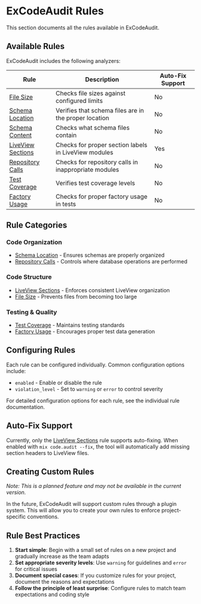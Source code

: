 # ExCodeAudit Rules

This section documents all the rules available in ExCodeAudit.

## Available Rules

ExCodeAudit includes the following analyzers:

| Rule | Description | Auto-Fix Support |
|------|-------------|------------------|
| [File Size](file_size.md) | Checks file sizes against configured limits | No |
| [Schema Location](schema_location.md) | Verifies that schema files are in the proper location | No |
| [Schema Content](schema_content.md) | Checks what schema files contain | No |
| [LiveView Sections](live_view_sections.md) | Checks for proper section labels in LiveView modules | Yes |
| [Repository Calls](repo_calls.md) | Checks for repository calls in inappropriate modules | No |
| [Test Coverage](test_coverage.md) | Verifies test coverage levels | No |
| [Factory Usage](fixture_usage.md) | Checks for proper factory usage in tests | No |

## Rule Categories

### Code Organization

- [Schema Location](schema_location.md) - Ensures schemas are properly organized
- [Repository Calls](repo_calls.md) - Controls where database operations are performed

### Code Structure

- [LiveView Sections](live_view_sections.md) - Enforces consistent LiveView organization
- [File Size](file_size.md) - Prevents files from becoming too large

### Testing & Quality

- [Test Coverage](test_coverage.md) - Maintains testing standards
- [Factory Usage](fixture_usage.md) - Encourages proper test data generation

## Configuring Rules

Each rule can be configured individually. Common configuration options include:

- `enabled` - Enable or disable the rule
- `violation_level` - Set to `warning` or `error` to control severity

For detailed configuration options for each rule, see the individual rule documentation.

## Auto-Fix Support

Currently, only the [LiveView Sections](live_view_sections.md) rule supports auto-fixing. When enabled with `mix code.audit --fix`, the tool will automatically add missing section headers to LiveView files.

## Creating Custom Rules

*Note: This is a planned feature and may not be available in the current version.*

In the future, ExCodeAudit will support custom rules through a plugin system. This will allow you to create your own rules to enforce project-specific conventions.

## Rule Best Practices

1. **Start simple**: Begin with a small set of rules on a new project and gradually increase as the team adapts
2. **Set appropriate severity levels**: Use `warning` for guidelines and `error` for critical issues
3. **Document special cases**: If you customize rules for your project, document the reasons and expectations
4. **Follow the principle of least surprise**: Configure rules to match team expectations and coding style
